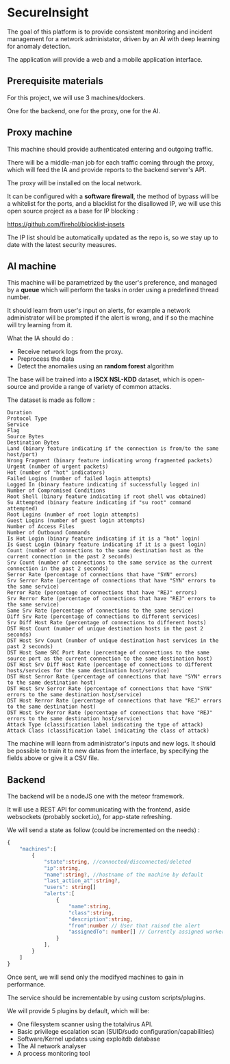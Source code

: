 # SecureInsight

The goal of this platform is to provide consistent monitoring and incident management for a network administator, driven by an AI with deep learning for anomaly detection.

The application will provide a web and a mobile application interface.

## Prerequisite materials

For this project, we will use 3 machines/dockers.

One for the backend, one for the proxy, one for the AI.

## Proxy machine

This machine should provide authenticated entering and outgoing traffic.

There will be a middle-man job for each traffic coming through the proxy, which will feed the IA and provide reports to the backend server's API.

The proxy will be installed on the local network.

It can be configured with a **software firewall**, the method of bypass will be a whitelist for the ports, and a blacklist for the disallowed IP, we will use this open source project as a base for IP blocking : 

https://github.com/firehol/blocklist-ipsets

The IP list should be automatically updated as the repo is, so we stay up to date with the latest security measures.

## AI machine

This machine will be parametrized by the user's preference, and managed by a **queue** which will perform the tasks in order using a predefined thread number.

It should learn from user's input on alerts, for example a network administrator will be prompted if the alert is wrong, and if so the machine will try learning from it.

What the IA should do : 

- Receive network logs from the proxy.
- Preprocess the data
- Detect the anomalies using an **random forest** algorithm


The base will be trained into a **ISCX NSL-KDD** dataset, which is open-source and provide a range of variety of common attacks.

The dataset is made as follow :

    Duration
    Protocol Type
    Service
    Flag
    Source Bytes
    Destination Bytes
    Land (binary feature indicating if the connection is from/to the same host/port)
    Wrong Fragment (binary feature indicating wrong fragmented packets)
    Urgent (number of urgent packets)
    Hot (number of "hot" indicators)
    Failed Logins (number of failed login attempts)
    Logged In (binary feature indicating if successfully logged in)
    Number of Compromised Conditions
    Root Shell (binary feature indicating if root shell was obtained)
    Su Attempted (binary feature indicating if "su root" command attempted)
    Root Logins (number of root login attempts)
    Guest Logins (number of guest login attempts)
    Number of Access Files
    Number of Outbound Commands
    Is Hot Login (binary feature indicating if it is a "hot" login)
    Is Guest Login (binary feature indicating if it is a guest login)
    Count (number of connections to the same destination host as the current connection in the past 2 seconds)
    Srv Count (number of connections to the same service as the current connection in the past 2 seconds)
    Serror Rate (percentage of connections that have "SYN" errors)
    Srv Serror Rate (percentage of connections that have "SYN" errors to the same service)
    Rerror Rate (percentage of connections that have "REJ" errors)
    Srv Rerror Rate (percentage of connections that have "REJ" errors to the same service)
    Same Srv Rate (percentage of connections to the same service)
    Diff Srv Rate (percentage of connections to different services)
    Srv Diff Host Rate (percentage of connections to different hosts)
    DST Host Count (number of unique destination hosts in the past 2 seconds)
    DST Host Srv Count (number of unique destination host services in the past 2 seconds)
    DST Host Same SRC Port Rate (percentage of connections to the same source port as the current connection to the same destination host)
    DST Host Srv Diff Host Rate (percentage of connections to different hosts/services for the same destination host/service)
    DST Host Serror Rate (percentage of connections that have "SYN" errors to the same destination host)
    DST Host Srv Serror Rate (percentage of connections that have "SYN" errors to the same destination host/service)
    DST Host Rerror Rate (percentage of connections that have "REJ" errors to the same destination host)
    DST Host Srv Rerror Rate (percentage of connections that have "REJ" errors to the same destination host/service)
    Attack Type (classification label indicating the type of attack)
    Attack Class (classification label indicating the class of attack)


The machine will learn from administrator's inputs and new logs.
It should be possible to train it to new datas from the interface, by specifying the fields above or give it a CSV file.

## Backend

The backend will be a nodeJS one with the meteor framework.

It will use a REST API for communicating with the frontend, aside websockets (probably socket.io), for app-state refreshing.

We will send a state as follow (could be incremented on the needs) :

```ts
{ 
    "machines":[
        {
            "state":string, //connected/disconnected/deleted
            "ip":string,
            "name":string?, //hostname of the machine by default
            "last_action_at":string?,
            "users": string[]
            "alerts":[
                {
                    "name":string,
                    "class":string,
                    "description":string,
                    "from":number // User that raised the alert
                    "assignedTo": number[] // Currently assigned worker(s)
                }
            ],
        }
    ]
}
```

Once sent, we will send only the modifyed machines to gain in performance.

The service should be incrementable by using custom scripts/plugins.

We will provide 5 plugins by default, which will be:

- One filesystem scanner using the totalvirus API.
- Basic privilege escalation scan (SUID/sudo configuration/capabilities)
- Software/Kernel updates using exploitdb database
- The AI network analyser
- A process monitoring tool






